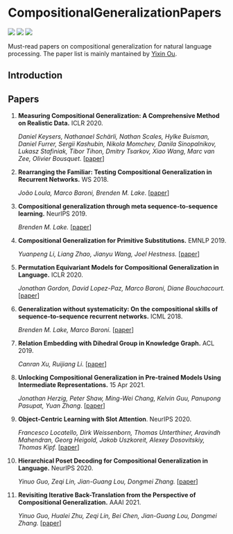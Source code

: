 # CompositionalGeneralizationPapers

![](https://img.shields.io/github/last-commit/OE-Heart/CompositionalGeneralizationPapers?color=green) ![](https://img.shields.io/badge/PaperNumber-11-brightgreen) ![](https://img.shields.io/badge/PRs-Welcome-red) 

Must-read papers on compositional generalization for natural language processing. The paper list is mainly mantained by [Yixin Ou](https://github.com/OE-Heart).

## Introduction



## Papers

1. **Measuring Compositional Generalization: A Comprehensive Method on Realistic Data.** ICLR 2020.

   *Daniel Keysers, Nathanael Schärli, Nathan Scales, Hylke Buisman, Daniel Furrer, Sergii Kashubin, Nikola Momchev, Danila Sinopalnikov, Lukasz Stafiniak, Tibor Tihon, Dmitry Tsarkov, Xiao Wang, Marc van Zee, Olivier Bousquet*. [[paper](https://arxiv.org/abs/1912.09713v2)]

2. **Rearranging the Familiar: Testing Compositional Generalization in Recurrent Networks.** WS 2018.

   *João Loula, Marco Baroni, Brenden M. Lake*. [[paper](https://arxiv.org/abs/1807.07545)]

3. **Compositional generalization through meta sequence-to-sequence learning.** NeurIPS 2019.

   *Brenden M. Lake.* [[paper](https://arxiv.org/abs/1906.05381)]

4. **Compositional Generalization for Primitive Substitutions.** EMNLP 2019.

   *Yuanpeng Li, Liang Zhao, Jianyu Wang, Joel Hestness.* [[paper](https://arxiv.org/abs/1910.02612)]

5. **Permutation Equivariant Models for Compositional Generalization in Language.** ICLR 2020.

   *Jonathan Gordon, David Lopez-Paz, Marco Baroni, Diane Bouchacourt.* [[paper](https://openreview.net/forum?id=SylVNerFvr)]

6. **Generalization without systematicity: On the compositional skills of sequence-to-sequence recurrent networks.** ICML 2018.

   *Brenden M. Lake, Marco Baroni.* [[paper](http://proceedings.mlr.press/v80/lake18a)]

7. **Relation Embedding with Dihedral Group in Knowledge Graph.** ACL 2019.

   *Canran Xu, Ruijiang Li.* [[paper](https://arxiv.org/abs/1906.00687)]

8. **Unlocking Compositional Generalization in Pre-trained Models Using Intermediate Representations.** 15 Apr 2021.

   *Jonathan Herzig, Peter Shaw, Ming-Wei Chang, Kelvin Guu, Panupong Pasupat, Yuan Zhang*. [[paper](https://arxiv.org/abs/2104.07478v1)]

9. **Object-Centric Learning with Slot Attention**. NeurIPS 2020.

   *Francesco Locatello, Dirk Weissenborn, Thomas Unterthiner, Aravindh Mahendran, Georg Heigold, Jakob Uszkoreit, Alexey Dosovitskiy, Thomas Kipf.* [[paper](https://arxiv.org/abs/2006.15055v2)]

10. **Hierarchical Poset Decoding for Compositional Generalization in Language.** NeurIPS 2020.

    *Yinuo Guo, Zeqi Lin, Jian-Guang Lou, Dongmei Zhang.* [[paper](https://arxiv.org/abs/2010.07792)]

11. **Revisiting Iterative Back-Translation from the Perspective of Compositional Generalization.** AAAI 2021.

    *Yinuo Guo, Hualei Zhu, Zeqi Lin, Bei Chen, Jian-Guang Lou, Dongmei Zhang.* [[paper](https://arxiv.org/abs/2012.04276)]

